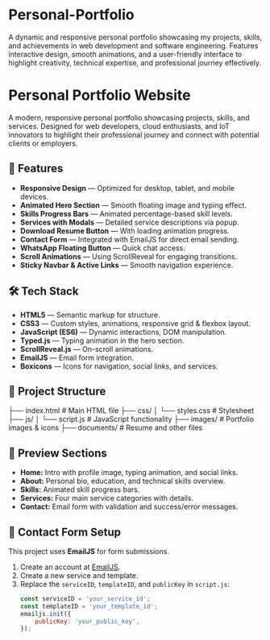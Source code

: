 # Personal-Portfolio
A dynamic and responsive personal portfolio showcasing my projects, skills, and achievements in web development and software engineering. Features interactive design, smooth animations, and a user-friendly interface to highlight creativity, technical expertise, and professional journey effectively.

# Personal Portfolio Website

A modern, responsive personal portfolio showcasing projects, skills, and services. Designed for web developers, cloud enthusiasts, and IoT innovators to highlight their professional journey and connect with potential clients or employers.

## 🚀 Features
- **Responsive Design** — Optimized for desktop, tablet, and mobile devices.
- **Animated Hero Section** — Smooth floating image and typing effect.
- **Skills Progress Bars** — Animated percentage-based skill levels.
- **Services with Modals** — Detailed service descriptions via popup.
- **Download Resume Button** — With loading animation progress.
- **Contact Form** — Integrated with EmailJS for direct email sending.
- **WhatsApp Floating Button** — Quick chat access.
- **Scroll Animations** — Using ScrollReveal for engaging transitions.
- **Sticky Navbar & Active Links** — Smooth navigation experience.

## 🛠️ Tech Stack
- **HTML5** — Semantic markup for structure.
- **CSS3** — Custom styles, animations, responsive grid & flexbox layout.
- **JavaScript (ES6)** — Dynamic interactions, DOM manipulation.
- **Typed.js** — Typing animation in the hero section.
- **ScrollReveal.js** — On-scroll animations.
- **EmailJS** — Email form integration.
- **Boxicons** — Icons for navigation, social links, and services.

## 📂 Project Structure
├── index.html # Main HTML file
├── css/
│ └── styles.css # Stylesheet
├── js/
│ └── script.js # JavaScript functionality
├── images/ # Portfolio images & icons
├── documents/ # Resume and other files


## 📸 Preview Sections
- **Home:** Intro with profile image, typing animation, and social links.
- **About:** Personal bio, education, and technical skills overview.
- **Skills:** Animated skill progress bars.
- **Services:** Four main service categories with details.
- **Contact:** Email form with validation and success/error messages.

## 📧 Contact Form Setup
This project uses **EmailJS** for form submissions.
1. Create an account at [EmailJS](https://www.emailjs.com/).
2. Create a new service and template.
3. Replace the `serviceID`, `templateID`, and `publicKey` in `script.js`:
   ```javascript
   const serviceID = 'your_service_id';
   const templateID = 'your_template_id';
   emailjs.init({
       publicKey: 'your_public_key',
   });
